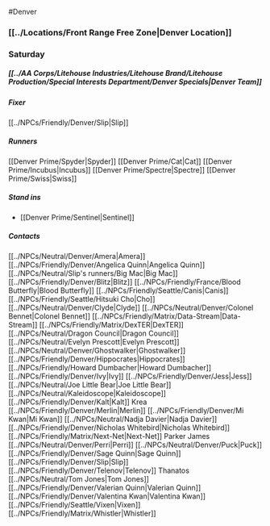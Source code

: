 #Denver
### [[../Locations/Front Range Free Zone|Denver Location]]

### Saturday
##### [[../AA Corps/Litehouse Industries/Litehouse Brand/Litehouse Production/Special Interests Department/Denver Specials|Denver Team]]

##### Fixer
[[../NPCs/Friendly/Denver/Slip|Slip]]

##### Runners
[[Denver Prime/Spyder|Spyder]]
[[Denver Prime/Cat|Cat]]
[[Denver Prime/Incubus|Incubus]]
[[Denver Prime/Spectre|Spectre]]
[[Denver Prime/Swiss|Swiss]]

##### Stand ins
- [[Denver Prime/Sentinel|Sentinel]]

##### Contacts
[[../NPCs/Neutral/Denver/Amera|Amera]]
[[../NPCs/Friendly/Denver/Angelica Quinn|Angelica Quinn]]
[[../NPCs/Neutral/Slip's runners/Big Mac|Big Mac]]
[[../NPCs/Friendly/Denver/Blitz|Blitz]]
[[../NPCs/Friendly/France/Blood Butterfly|Blood Butterfly]]
[[../NPCs/Friendly/Seattle/Canis|Canis]]
[[../NPCs/Friendly/Seattle/Hitsuki Cho|Cho]]
[[../NPCs/Neutral/Denver/Clyde|Clyde]]
[[../NPCs/Neutral/Denver/Colonel Bennet|Colonel Bennet]]
[[../NPCs/Friendly/Matrix/Data-Stream|Data-Stream]]
[[../NPCs/Friendly/Matrix/DexTER|DexTER]]
[[../NPCs/Neutral/Dragon Council|Dragon Council]]
[[../NPCs/Neutral/Evelyn Prescott|Evelyn Prescott]]
[[../NPCs/Neutral/Denver/Ghostwalker|Ghostwalker]]
[[../NPCs/Friendly/Denver/Hippocrates|Hippocrates]]
[[../NPCs/Friendly/Howard Dumbacher|Howard Dumbacher]]
[[../NPCs/Friendly/Denver/Ivy|Ivy]]
[[../NPCs/Friendly/Denver/Jess|Jess]]
[[../NPCs/Neutral/Joe Little Bear|Joe Little Bear]]
[[../NPCs/Neutral/Kaleidoscope|Kaleidoscope]]
[[../NPCs/Friendly/Denver/Kalt|Kalt]]
Krea
[[../NPCs/Friendly/Denver/Merlin|Merlin]]
[[../NPCs/Friendly/Denver/Mi Kwan|Mi Kwan]]
[[../NPCs/Neutral/Nadja Davier|Nadja Davier]]
[[../NPCs/Friendly/Denver/Nicholas Whitebird|Nicholas Whitebird]]
[[../NPCs/Friendly/Matrix/Next-Net|Next-Net]]
Parker James
[[../NPCs/Neutral/Denver/Perri|Perri]]
[[../NPCs/Neutral/Denver/Puck|Puck]]
[[../NPCs/Friendly/Denver/Sage Quinn|Sage Quinn]]
[[../NPCs/Friendly/Denver/Slip|Slip]]
[[../NPCs/Friendly/Denver/Telenov|Telenov]]
Thanatos
[[../NPCs/Neutral/Tom Jones|Tom Jones]]
[[../NPCs/Friendly/Denver/Valerian Quinn|Valerian Quinn]]
[[../NPCs/Friendly/Denver/Valentina Kwan|Valentina Kwan]]
[[../NPCs/Friendly/Seattle/Vixen|Vixen]]
[[../NPCs/Friendly/Matrix/Whistler|Whistler]]
